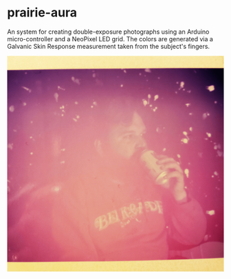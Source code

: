 # prairie-aura
An system for creating double-exposure photographs using an Arduino micro-controller and a NeoPixel LED grid.
The colors are generated via a Galvanic Skin Response measurement taken from the subject's fingers.

![Example double exposure photograph](/examples/aura1.png)
